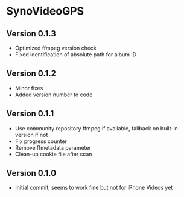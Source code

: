 SynoVideoGPS
======================

Version 0.1.3
-------------
- Optimized ffmpeg version check
- Fixed identification of absolute path for album ID

Version 0.1.2
-------------
- Minor fixes
- Added version number to code

Version 0.1.1
-------------
- Use community repository ffmpeg if available, fallback on built-in version if not
- Fix progress counter
- Remove ffmetadata parameter
- Clean-up cookie file after scan

Version 0.1.0
-------------
- Initial commit, seems to work fine but not for iPhone Videos yet
